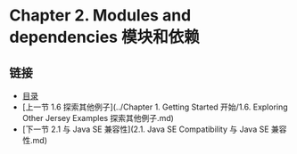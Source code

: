 Chapter 2. Modules and dependencies 模块和依赖
========================

## 链接
* [目录](../目录.md)
* [上一节 1.6 探索其他例子](../Chapter 1. Getting Started 开始/1.6. Exploring Other Jersey Examples 探索其他例子.md)
* [下一节 2.1 与 Java SE 兼容性](2.1. Java SE Compatibility 与 Java SE 兼容性.md)
